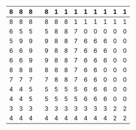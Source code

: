 | 8|8|8 || 8|1|1 | 1|1|1 | 1|1|1 | 
|--|-|--|-|--|-|--|--|-|--|--|-|--|
| 8|8|8 || 8|8|8 | 1|1|1 | 1|1|1 | 
| 6|5|5 || 5|8|8 | 7|0|0 | 0|0|0 | 
| 5|9|9 || 9|8|8 | 7|6|6 | 6|0|0 |
| 6|6|9 || 9|8|8 | 7|6|6 | 6|0|0 |
| 6|6|9 || 9|8|8 | 7|6|6 | 6|0|0 |
| 8|8|8 || 8|8|8 | 7|6|6 | 0|0|0 |
| 7|7|7 || 7|8|8 | 7|6|6 | 0|0|0 | 
| 4|4|5 || 5|5|5 | 5|6|6 | 6|0|0 | 
| 4|4|5 || 5|5|5 | 5|6|6 | 6|0|0 |
| 3|3|3 || 3|3|3 | 3|3|3 | 3|2|2 |
| 4|4|4 || 4|4|4 | 4|4|4 | 4|2|2 |